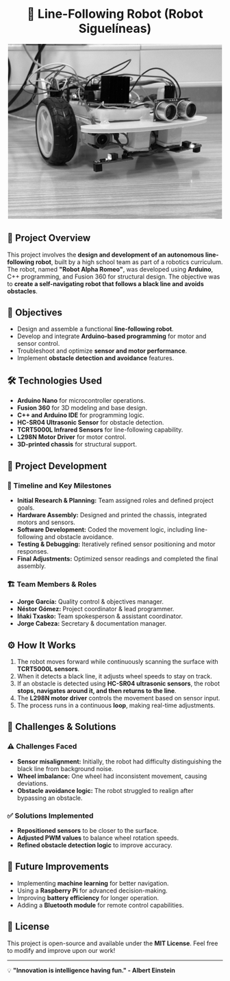 <h1 align="center">🚗 Line-Following Robot (Robot Siguelíneas)</h1>

<p align="center">
  <img src="robot.png" alt="Robot Image" width="500"/>
</p>

## 📌 Project Overview  
This project involves the **design and development of an autonomous line-following robot**, built by a high school team as part of a robotics curriculum. The robot, named **"Robot Alpha Romeo"**, was developed using **Arduino**, C++ programming, and Fusion 360 for structural design. The objective was to **create a self-navigating robot that follows a black line and avoids obstacles**.

## 🎯 Objectives  
- Design and assemble a functional **line-following robot**.  
- Develop and integrate **Arduino-based programming** for motor and sensor control.  
- Troubleshoot and optimize **sensor and motor performance**.  
- Implement **obstacle detection and avoidance** features.  

## 🛠 Technologies Used  
- **Arduino Nano** for microcontroller operations.  
- **Fusion 360** for 3D modeling and base design.  
- **C++ and Arduino IDE** for programming logic.  
- **HC-SR04 Ultrasonic Sensor** for obstacle detection.  
- **TCRT5000L Infrared Sensors** for line-following capability.  
- **L298N Motor Driver** for motor control.  
- **3D-printed chassis** for structural support.  

## 📜 Project Development  
### 📅 Timeline and Key Milestones  
- **Initial Research & Planning:** Team assigned roles and defined project goals.  
- **Hardware Assembly:** Designed and printed the chassis, integrated motors and sensors.  
- **Software Development:** Coded the movement logic, including line-following and obstacle avoidance.  
- **Testing & Debugging:** Iteratively refined sensor positioning and motor responses.  
- **Final Adjustments:** Optimized sensor readings and completed the final assembly.  

### 🏗 Team Members & Roles  
- **Jorge García:** Quality control & objectives manager.  
- **Néstor Gómez:** Project coordinator & lead programmer.  
- **Iñaki Txasko:** Team spokesperson & assistant coordinator.  
- **Jorge Cabeza:** Secretary & documentation manager.  

## ⚙️ How It Works  
1. The robot moves forward while continuously scanning the surface with **TCRT5000L sensors**.  
2. When it detects a black line, it adjusts wheel speeds to stay on track.  
3. If an obstacle is detected using **HC-SR04 ultrasonic sensors**, the robot **stops, navigates around it, and then returns to the line**.  
4. The **L298N motor driver** controls the movement based on sensor input.  
5. The process runs in a continuous **loop**, making real-time adjustments.  

## 🔬 Challenges & Solutions  
### ⚠️ Challenges Faced  
- **Sensor misalignment:** Initially, the robot had difficulty distinguishing the black line from background noise.  
- **Wheel imbalance:** One wheel had inconsistent movement, causing deviations.  
- **Obstacle avoidance logic:** The robot struggled to realign after bypassing an obstacle.  

### ✅ Solutions Implemented  
- **Repositioned sensors** to be closer to the surface.  
- **Adjusted PWM values** to balance wheel rotation speeds.  
- **Refined obstacle detection logic** to improve accuracy.
  

## 📌 Future Improvements  
- Implementing **machine learning** for better navigation.  
- Using a **Raspberry Pi** for advanced decision-making.  
- Improving **battery efficiency** for longer operation.  
- Adding a **Bluetooth module** for remote control capabilities.  

## 📜 License  
This project is open-source and available under the **MIT License**. Feel free to modify and improve upon our work!  

---  
💡 **"Innovation is intelligence having fun." - Albert Einstein**
